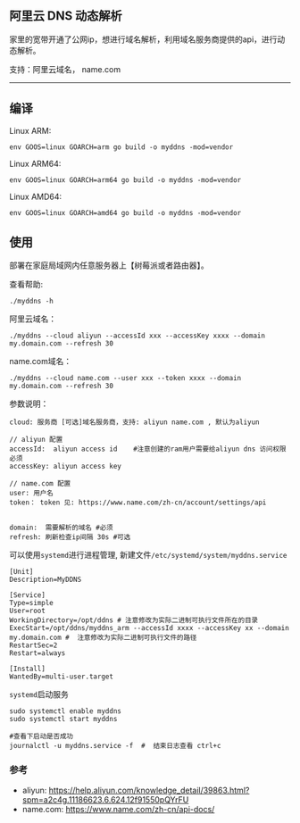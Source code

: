 ## 阿里云 DNS 动态解析

家里的宽带开通了公网ip，想进行域名解析，利用域名服务商提供的api，进行动态解析。 

支持：阿里云域名， name.com


--------------------------

## 编译

Linux ARM:

```
env GOOS=linux GOARCH=arm go build -o myddns -mod=vendor 
```

Linux ARM64: 

```
env GOOS=linux GOARCH=arm64 go build -o myddns -mod=vendor 
```

Linux AMD64: 

```
env GOOS=linux GOARCH=amd64 go build -o myddns -mod=vendor 
```


## 使用

部署在家庭局域网内任意服务器上【树莓派或者路由器】。

查看帮助:

```
./myddns -h
```

阿里云域名：

```
./myddns --cloud aliyun --accessId xxx --accessKey xxxx --domain my.domain.com --refresh 30
```

name.com域名：

```
./myddns --cloud name.com --user xxx --token xxxx --domain my.domain.com --refresh 30
```

参数说明：

```
cloud: 服务商 [可选]域名服务商，支持: aliyun name.com , 默认为aliyun

// aliyun 配置
accessId:  aliyun access id    #注意创建的ram用户需要给aliyun dns 访问权限 必须
accessKey: aliyun access key 

// name.com 配置
user: 用户名
token： token 见: https://www.name.com/zh-cn/account/settings/api


domain:  需要解析的域名 #必须
refresh: 刷新检查ip间隔 30s #可选
```

  可以使用`systemd`进行进程管理, 新建文件`/etc/systemd/system/myddns.service`
  
```
[Unit]
Description=MyDDNS

[Service]
Type=simple
User=root
WorkingDirectory=/opt/ddns # 注意修改为实际二进制可执行文件所在的目录
ExecStart=/opt/ddns/myddns_arm --accessId xxxx --accessKey xx --domain my.domain.com #  注意修改为实际二进制可执行文件的路径
RestartSec=2
Restart=always

[Install]
WantedBy=multi-user.target
```

`systemd`启动服务

```
sudo systemctl enable myddns
sudo systemctl start myddns

#查看下启动是否成功
journalctl -u myddns.service -f  #  结束日志查看 ctrl+c
```

### 参考

- aliyun: https://help.aliyun.com/knowledge_detail/39863.html?spm=a2c4g.11186623.6.624.12f91550pQYrFU
- name.com: https://www.name.com/zh-cn/api-docs/
